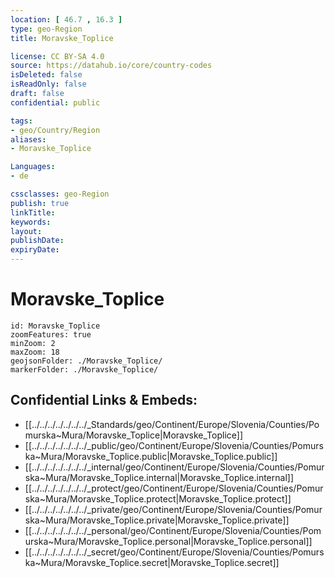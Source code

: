 ```yaml
---
location: [ 46.7 , 16.3 ] 
type: geo-Region
title: Moravske_Toplice

license: CC BY-SA 4.0
source: https://datahub.io/core/country-codes
isDeleted: false
isReadOnly: false
draft: false
confidential: public

tags:
- geo/Country/Region
aliases:
- Moravske_Toplice

Languages:
- de

cssclasses: geo-Region
publish: true
linkTitle: 
keywords: 
layout: 
publishDate: 
expiryDate: 
---
```


# Moravske_Toplice

```leaflet
id: Moravske_Toplice
zoomFeatures: true 
minZoom: 2 
maxZoom: 18
geojsonFolder: ./Moravske_Toplice/
markerFolder: ./Moravske_Toplice/
```


## Confidential Links & Embeds: 
- [[../../../../../../../_Standards/geo/Continent/Europe/Slovenia/Counties/Pomurska~Mura/Moravske_Toplice|Moravske_Toplice]] 
- [[../../../../../../../_public/geo/Continent/Europe/Slovenia/Counties/Pomurska~Mura/Moravske_Toplice.public|Moravske_Toplice.public]] 
- [[../../../../../../../_internal/geo/Continent/Europe/Slovenia/Counties/Pomurska~Mura/Moravske_Toplice.internal|Moravske_Toplice.internal]] 
- [[../../../../../../../_protect/geo/Continent/Europe/Slovenia/Counties/Pomurska~Mura/Moravske_Toplice.protect|Moravske_Toplice.protect]] 
- [[../../../../../../../_private/geo/Continent/Europe/Slovenia/Counties/Pomurska~Mura/Moravske_Toplice.private|Moravske_Toplice.private]] 
- [[../../../../../../../_personal/geo/Continent/Europe/Slovenia/Counties/Pomurska~Mura/Moravske_Toplice.personal|Moravske_Toplice.personal]] 
- [[../../../../../../../_secret/geo/Continent/Europe/Slovenia/Counties/Pomurska~Mura/Moravske_Toplice.secret|Moravske_Toplice.secret]] 

